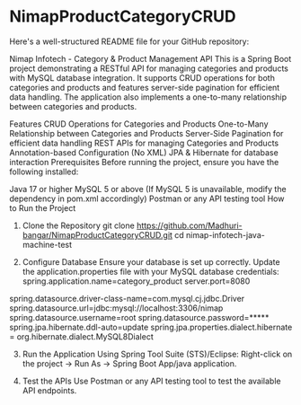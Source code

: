 # NimapProductCategoryCRUD

Here's a well-structured README file for your GitHub repository:

Nimap Infotech - Category & Product Management API
This is a Spring Boot project demonstrating a RESTful API for managing categories and products with MySQL database integration. It supports CRUD operations for both categories and products and features server-side pagination for efficient data handling. The application also implements a one-to-many relationship between categories and products.

Features
CRUD Operations for Categories and Products
One-to-Many Relationship between Categories and Products
Server-Side Pagination for efficient data handling
REST APIs for managing Categories and Products
Annotation-based Configuration (No XML)
JPA & Hibernate for database interaction
Prerequisites
Before running the project, ensure you have the following installed:

Java 17 or higher
MySQL 5 or above (If MySQL 5 is unavailable, modify the dependency in pom.xml accordingly)
Postman or any API testing tool
How to Run the Project
1. Clone the Repository
git clone https://github.com/Madhuri-bangar/NimapProductCategoryCRUD.git
cd nimap-infotech-java-machine-test

2. Configure Database
Ensure your database is set up correctly. Update the application.properties file with your MySQL database credentials:
spring.application.name=category_product
server.port=8080

spring.datasource.driver-class-name=com.mysql.cj.jdbc.Driver
spring.datasource.url=jdbc:mysql://localhost:3306/nimap
spring.datasource.username=root
spring.datasource.password=*****
spring.jpa.hibernate.ddl-auto=update
spring.jpa.properties.dialect.hibernate = org.hibernate.dialect.MySQL8Dialect   

3. Run the Application
   Using Spring Tool Suite (STS)/Eclipse:
Right-click on the project → Run As → Spring Boot App/java application.

4. Test the APIs
Use Postman or any API testing tool to test the available API endpoints.
